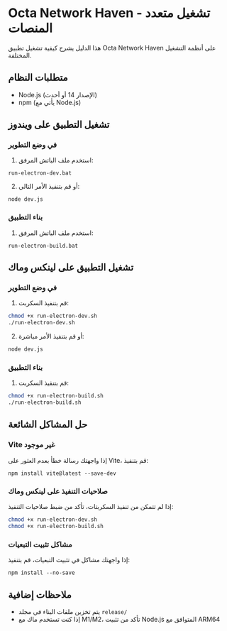 
# Octa Network Haven - تشغيل متعدد المنصات

هذا الدليل يشرح كيفية تشغيل تطبيق Octa Network Haven على أنظمة التشغيل المختلفة.

## متطلبات النظام
- Node.js (الإصدار 14 أو أحدث)
- npm (يأتي مع Node.js)

## تشغيل التطبيق على ويندوز

### في وضع التطوير
1. استخدم ملف الباتش المرفق:
```
run-electron-dev.bat
```

2. أو قم بتنفيذ الأمر التالي:
```
node dev.js
```

### بناء التطبيق
1. استخدم ملف الباتش المرفق:
```
run-electron-build.bat
```

## تشغيل التطبيق على لينكس وماك

### في وضع التطوير
1. قم بتنفيذ السكربت:
```bash
chmod +x run-electron-dev.sh
./run-electron-dev.sh
```

2. أو قم بتنفيذ الأمر مباشرة:
```bash
node dev.js
```

### بناء التطبيق
1. قم بتنفيذ السكربت:
```bash
chmod +x run-electron-build.sh
./run-electron-build.sh
```

## حل المشاكل الشائعة

### Vite غير موجود
إذا واجهتك رسالة خطأ بعدم العثور على Vite، قم بتنفيذ:
```
npm install vite@latest --save-dev
```

### صلاحيات التنفيذ على لينكس وماك
إذا لم تتمكن من تنفيذ السكربتات، تأكد من ضبط صلاحيات التنفيذ:
```bash
chmod +x run-electron-dev.sh
chmod +x run-electron-build.sh
```

### مشاكل تثبيت التبعيات
إذا واجهتك مشاكل في تثبيت التبعيات، قم بتنفيذ:
```
npm install --no-save
```

## ملاحظات إضافية
- يتم تخزين ملفات البناء في مجلد `release/`
- إذا كنت تستخدم ماك مع M1/M2، تأكد من تثبيت Node.js المتوافق مع ARM64

